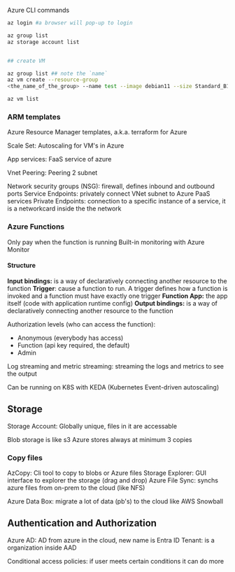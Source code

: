 
Azure CLI commands

```bash
az login #a browser will pop-up to login

az group list
az storage account list


## create VM

az group list ## note the `name`
az vm create --resource-group
<the_name_of_the_group> --name test --image debian11 --size Standard_B1ms --admin-username azureuser --generate-ssh-keys --public-ip-sku Standard

az vm list
```

### ARM templates
Azure Resource Manager templates, a.k.a. terraform for Azure


Scale Set: Autoscaling for VM's in Azure

App services: FaaS service of azure

Vnet Peering: Peering 2 subnet

Network security groups (NSG): firewall, defines inbound and outbound ports
Service Endpoints: privately connect VNet subnet to Azure PaaS services
Private Endpoints: connection to a specific instance of a service, it is a networkcard inside the the network
### **Azure Functions**

Only pay when the function is running
Built-in monitoring with Azure Monitor
#### Structure
**Input bindings:** is a way of declaratively connecting another resource to the function
**Trigger**: cause a function to run. A trigger defines how a function is invoked and a function must have exactly one trigger
**Function App:** the app itself (code with application runtime config)
**Output bindings:** is a way of declaratively connecting another resource to the function

Authorization levels (who can access the function):
- Anonymous (everybody has access)
- Function (api key required, the default)
- Admin

Log streaming and metric streaming: streaming the logs and metrics to see the output

Can be running on K8S with KEDA (Kubernetes Event-driven autoscaling)
## Storage

Storage Account: Globally unique, files in it are accessable

Blob storage is like s3
Azure stores always at minimum 3 copies

### Copy files
AzCopy: Cli tool to copy to blobs or Azure files
Storage Explorer: GUI interface to explorer the storage (drag and drop)
Azure File Sync: synchs azure files from on-prem to the cloud (like NFS)

Azure Data Box: migrate a lot of data (pb's) to the cloud like AWS Snowball



## Authentication and Authorization

Azure AD: AD from azure in the cloud, new name is Entra ID
Tenant: is a organization inside AAD

Conditional access policies: if user meets certain conditions it can do more
